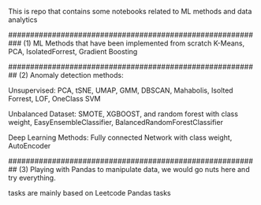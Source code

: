 This is repo that contains some notebooks related to ML methods and data analytics

###########################################################
(1) ML Methods that have been implemented from scratch
  K-Means, PCA, IsolatedForrest, Gradient Boosting

##########################################################
(2) Anomaly detection methods:
  
  Unsupervised: PCA, tSNE, UMAP, GMM, DBSCAN, Mahabolis, Isolted Forrest, LOF, OneClass SVM
  
  Unbalanced Dataset: SMOTE, XGBOOST, and random forest with class weight, EasyEnsembleClassifier, BalancedRandomForestClassifier
  
  Deep Learning Methods: Fully connected Network with class weight, AutoEncoder

##########################################################
(3) Playing with Pandas to manipulate data, we would go nuts here and try everything. 

tasks are mainly based on Leetcode Pandas tasks

